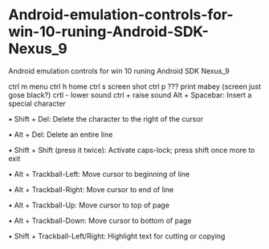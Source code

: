 # Android-emulation-controls-for-win-10-runing-Android-SDK-Nexus_9
Android emulation controls for win 10 runing Android SDK Nexus_9

ctrl m menu
ctrl h home
ctrl s screen shot
ctrl p    ??? print mabey (screen just gose black?)
crtl - lower sound
ctrl + raise sound
Alt + Spacebar: Insert a special character

• Shift + Del: Delete the character to the right of the cursor

• Alt + Del: Delete an entire line

• Shift + Shift (press it twice): Activate caps-lock; press shift once more to exit

• Alt + Trackball-Left: Move cursor to beginning of line

• Alt + Trackball-Right: Move cursor to end of line

• Alt + Trackball-Up: Move cursor to top of page

• Alt + Trackball-Down: Move cursor to bottom of page

• Shift + Trackball-Left/Right: Highlight text for cutting or copying

